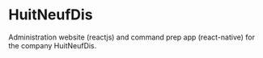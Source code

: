 # HuitNeufDis
Administration website (reactjs) and command prep app (react-native) for the company HuitNeufDis.
